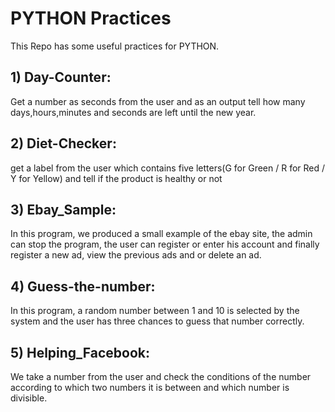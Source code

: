 # PYTHON Practices
This Repo has some useful practices for PYTHON.
## 1) Day-Counter:
Get a number as seconds from the user and as an output tell how many days,hours,minutes and seconds are left until the new year.

## 2) Diet-Checker:
get a label from the user which contains five letters(G for Green / R for Red / Y for Yellow) and tell if the product is healthy or not

## 3) Ebay_Sample:
In this program, we produced a small example of the ebay site, the admin can stop the program, the user can register or enter his account and finally register a new ad, view the previous ads and or delete an ad.

## 4) Guess-the-number:
In this program, a random number between 1 and 10 is selected by the system and the user has three chances to guess that number correctly.

## 5) Helping_Facebook:
We take a number from the user and check the conditions of the number according to which two numbers it is between and which number is divisible.